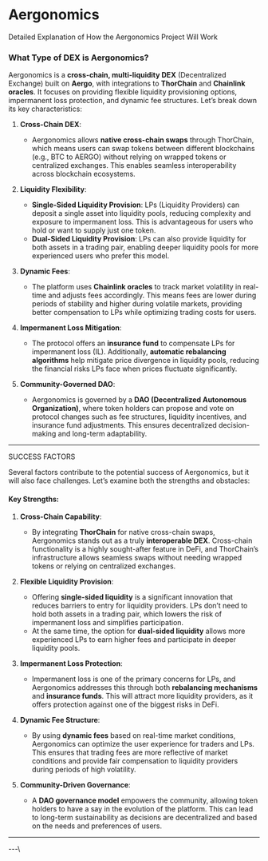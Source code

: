 # Aergonomics
Detailed Explanation of How the Aergonomics Project Will Work
### **What Type of DEX is Aergonomics?**

Aergonomics is a **cross-chain, multi-liquidity DEX** (Decentralized Exchange) built on **Aergo**, with integrations to **ThorChain** and **Chainlink oracles**. It focuses on providing flexible liquidity provisioning options, impermanent loss protection, and dynamic fee structures. Let’s break down its key characteristics:

1. **Cross-Chain DEX**:
   - Aergonomics allows **native cross-chain swaps** through ThorChain, which means users can swap tokens between different blockchains (e.g., BTC to AERGO) without relying on wrapped tokens or centralized exchanges. This enables seamless interoperability across blockchain ecosystems.

2. **Liquidity Flexibility**:
   - **Single-Sided Liquidity Provision**: LPs (Liquidity Providers) can deposit a single asset into liquidity pools, reducing complexity and exposure to impermanent loss. This is advantageous for users who hold or want to supply just one token.
   - **Dual-Sided Liquidity Provision**: LPs can also provide liquidity for both assets in a trading pair, enabling deeper liquidity pools for more experienced users who prefer this model.

3. **Dynamic Fees**:
   - The platform uses **Chainlink oracles** to track market volatility in real-time and adjusts fees accordingly. This means fees are lower during periods of stability and higher during volatile markets, providing better compensation to LPs while optimizing trading costs for users.

4. **Impermanent Loss Mitigation**:
   - The protocol offers an **insurance fund** to compensate LPs for impermanent loss (IL). Additionally, **automatic rebalancing algorithms** help mitigate price divergence in liquidity pools, reducing the financial risks LPs face when prices fluctuate significantly.

5. **Community-Governed DAO**:
   - Aergonomics is governed by a **DAO (Decentralized Autonomous Organization)**, where token holders can propose and vote on protocol changes such as fee structures, liquidity incentives, and insurance fund adjustments. This ensures decentralized decision-making and long-term adaptability.

---

SUCCESS FACTORS

Several factors contribute to the potential success of Aergonomics, but it will also face challenges. Let’s examine both the strengths and obstacles:

#### **Key Strengths:**
1. **Cross-Chain Capability**:
   - By integrating **ThorChain** for native cross-chain swaps, Aergonomics stands out as a truly **interoperable DEX**. Cross-chain functionality is a highly sought-after feature in DeFi, and ThorChain’s infrastructure allows seamless swaps without needing wrapped tokens or relying on centralized exchanges.

2. **Flexible Liquidity Provision**:
   - Offering **single-sided liquidity** is a significant innovation that reduces barriers to entry for liquidity providers. LPs don’t need to hold both assets in a trading pair, which lowers the risk of impermanent loss and simplifies participation.
   - At the same time, the option for **dual-sided liquidity** allows more experienced LPs to earn higher fees and participate in deeper liquidity pools.

3. **Impermanent Loss Protection**:
   - Impermanent loss is one of the primary concerns for LPs, and Aergonomics addresses this through both **rebalancing mechanisms** and **insurance funds**. This will attract more liquidity providers, as it offers protection against one of the biggest risks in DeFi.

4. **Dynamic Fee Structure**:
   - By using **dynamic fees** based on real-time market conditions, Aergonomics can optimize the user experience for traders and LPs. This ensures that trading fees are more reflective of market conditions and provide fair compensation to liquidity providers during periods of high volatility.

5. **Community-Driven Governance**:
   - A **DAO governance model** empowers the community, allowing token holders to have a say in the evolution of the platform. This can lead to long-term sustainability as decisions are decentralized and based on the needs and preferences of users.

---


---\
